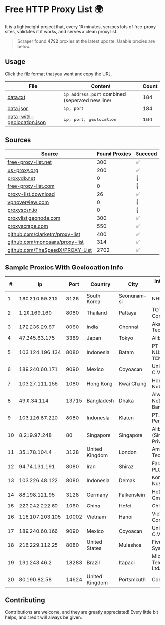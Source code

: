 
# Free HTTP Proxy List 🌍

It is a lightweight project that, every 10 minutes, scrapes lots of free-proxy sites, validates if it works, and serves a clean proxy list.


> Scraper found **4792** proxies at the latest update. Usable proxies are below.

## Usage

Click the file format that you want and copy the URL.


|File|Content|Count|
|----|-------|-----|
|[data.txt](https://raw.githubusercontent.com/themiralay/Proxy-List-World/master/data.txt)|`ip_address:port` combined (seperated new line)|184|
|[data.json](https://raw.githubusercontent.com/themiralay/Proxy-List-World/master/data.json)|`ip, port`|184|
|[data-with-geolocation.json](https://raw.githubusercontent.com/themiralay/Proxy-List-World/master/data-with-geolocation.json)|`ip, port, geolocation`|184|

## Sources

|Source|Found Proxies|Succeed|
|------|-------------|-------|
|[free-proxy-list.net](https://free-proxy-list.net)|300|✅|
|[us-proxy.org](https://www.us-proxy.org)|200|✅|
|[proxydb.net](http://proxydb.net)|0|🚫|
|[free-proxy-list.com](https://free-proxy-list.com/?page=&port=&type%5B%5D=http&type%5B%5D=https&up_time=0&search=Search)|0|🚫|
|[proxy-list.download](https://www.proxy-list.download/HTTP)|26|✅|
|[vpnoverview.com](https://vpnoverview.com/privacy/anonymous-browsing/free-proxy-servers)|0|🚫|
|[proxyscan.io](https://www.proxyscan.io)|0|🚫|
|[proxylist.geonode.com](https://proxylist.geonode.com/api/proxy-list?limit=300&page=1&sort_by=lastChecked&sort_type=desc&protocols=http,https)|300|✅|
|[proxyscrape.com](https://api.proxyscrape.com/v2/?request=displayproxies&protocol=http&timeout=10000&country=all&ssl=all&anonymity=all)|550|✅|
|[github.com/clarketm/proxy-list](https://raw.githubusercontent.com/clarketm/proxy-list/master/proxy-list-raw.txt)|400|✅|
|[github.com/monosans/proxy-list](https://raw.githubusercontent.com/monosans/proxy-list/main/proxies/http.txt)|314|✅|
|[github.com/TheSpeedX/PROXY-List](https://raw.githubusercontent.com/TheSpeedX/PROXY-List/master/http.txt)|2702|✅|


## Sample Proxies With Geolocation Info

|#|Ip|Port|Country|City|Internet Service Provider|
|-|--|----|-------|----|-------------------------|
|1|180.210.89.215|3128|South Korea|Seongnam-si|NHNCLOUD|
|2|1.20.169.160|8080|Thailand|Pattaya|TOT Public Company Limited|
|3|172.235.29.87|8080|India|Chennai|Akamai Technologies, Inc.|
|4|47.245.63.175|3389|Japan|Tokyo|Alibaba Cloud LLC|
|5|103.124.196.134|8080|Indonesia|Batam|PT INFORMASI NUSANTARA TEKNOLOGI|
|6|189.240.60.171|9090|Mexico|Coyoacán|Uninet S.A. de C.V.|
|7|103.27.111.156|1080|Hong Kong|Kwai Chung|Hong Kong San Ai Net Int'l Limited|
|8|49.0.34.114|13715|Bangladesh|Dhaka|Always On Network Bangladesh Ltd.|
|9|103.126.87.220|8080|Indonesia|Klaten|PT. Rasi Bintang Perkasa|
|10|8.219.97.248|80|Singapore|Singapore|Alibaba Cloud (Singapore) Private Limited|
|11|35.178.104.4|3128|United Kingdom|London|Amazon Technologies Inc.|
|12|94.74.131.191|8080|Iran|Shiraz|Farahoosh Dena PLC|
|13|103.226.48.122|8080|Indonesia|Demak|Komunikasi Lintas Nusa|
|14|88.198.121.95|3128|Germany|Falkenstein|Hetzner Online GmbH|
|15|223.242.222.69|1080|China|Hefei|Chinanet|
|16|116.107.203.105|10002|Vietnam|Hanoi|Viettel Corporation|
|17|189.240.60.166|9090|Mexico|Coyoacán|Uninet S.A. de C.V.|
|18|216.229.112.25|8080|United States|Muleshoe|Five Area Systems, LLC|
|19|191.243.46.2|18283|Brazil|Itapaci|Microturbo Telecomunicacoes Ltda-me|
|20|80.190.82.58|14624|United Kingdom|Portsmouth|Contabo GmbH|



## Contributing

Contributions are welcome, and they are greatly appreciated! Every
little bit helps, and credit will always be given.

